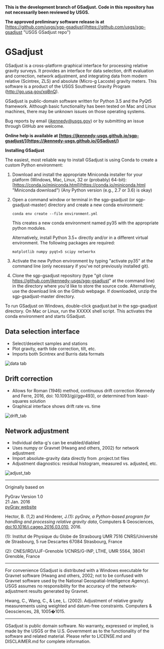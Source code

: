 **This is the development branch of GSadjust. Code in this repository has not necessarily been reviewed by USGS.**

**The approved preliminary software release is at** [https://github.com/usgs/sgp-gsadjust](https://github.com/usgs/sgp-gsadjust "USGS GSadjust repo")

# GSadjust
GSadjust is a cross-platform graphical interface for processing relative gravity surveys. It provides an interface for data selection, drift evaluation and correction, network adjustment, and integrating data from modern relative (Scintrex, ZLS) and absolute (Micro-g Lacoste) gravity meters. This software is a product of the USGS Southwest Gravity Program (http://go.usa.gov/xqBnQ).

GSadjust is public-domain software written for Python 3.5 and the PyQt5 framework. Although basic functionality has been tested on Mac and Linux machines, there may be unknown issues on those operating systems. 

Bug reports by email (jkennedy@usgs.gov) or by submitting an issue through GitHub are welcome. 

**Online help is available at [https://jkennedy-usgs.github.io/sgp-gsadjust/](https://jkennedy-usgs.github.io/GSadjust/)**

**Installing GSadjust**

The easiest, most reliable way to install GSadjust is using Conda to create a custom Python environment:

1. Download and install the appropriate Miniconda installer for your platform (Windows, Mac, Linux, 32 or (probably) 64-bit):
[https://conda.io/miniconda.html](https://conda.io/miniconda.html "Miniconda download")
(Any Python version (e.g., 2.7 or 3.6) is okay)

2. Open a command window or terminal in the sgp-gsadjust (or sgp-gsadjust-master) directory and create a new conda environment:

    ```
    conda env create --file environment.yml
    ```

    This creates a new conda environment named py35 with the appropriate python modules. 
    
    Alternatively, install Python 3.5+ directly and/or in a different virtual environment. The following packages are required:
    
    ```
    matplotlib numpy pyqt=5 scipy networkx

    ```
    
3. Activate the new Python environment by typing "activate py35" at the command line (only necessary if you've not previously installed git). 

4. Clone the sgp-gsadjust repository (type "git clone https://github.com/jkennedy-usgs/sgp-gsadjust" at the command line) in the directory where you'd like to store the source code. Alternatively, use the download link on the Github webpage. If downloaded, unzip the sgp-gsadjust-master directory. 

To run GSadjust on Windows, double-click gsadjust.bat in the sgp-gsadjust directory. On Mac or Linux, run the XXXXX shell script. This activates the conda environment and starts GSadjust. 

## Data selection interface
* Select/deselect samples and stations
* Plot gravity, earth tide correction, tilt, etc.
* Imports both Scintrex and Burris data formats

![data tab](https://cloud.githubusercontent.com/assets/9754449/22989620/d5923194-f373-11e6-80a6-1d106a1623f7.png)

## Drift correction
* Allows for Roman (1946) method, continuous drift correction (Kennedy and Ferre, 2016, doi: 10.1093/gji/ggv493), or determined from least-squares solution
* Graphical interface shows drift rate vs. time

![drift_tab](https://user-images.githubusercontent.com/9754449/38323886-6d0c9a68-37f3-11e8-96ab-17f7cf4eff05.PNG)

## Network adjustment
* Individual delta-g's can be enabled/diabled
* Uses numpy or Gravnet (Hwang and others, 2002) for network adjustment
* Import absolute-gravity data directly from .project.txt files
* Adjustment diagnostics: residual histogram, measured vs. adjusted, etc.

![adjust_tab](https://cloud.githubusercontent.com/assets/9754449/22990492/9d34be7c-f376-11e6-92e9-f3b3e85a808c.png)

---
Originally based on 

PyGrav
Version 1.0  
21 Jan. 2016  
[pyGrav website](http://basileh.github.io/pyGrav/)

Hector, B. (1,2) and Hinderer, J.(1): *pyGrav, a Python-based program for handling and 
processing relative gravity data*, Computers & Geosciences, [doi:10.1016/j.cageo.2016.03.010](http://dx.doi.org/10.1016/j.cageo.2016.03.010), 2016.

(1): Institut de Physique du Globe de Strasbourg  UMR 7516 CNRS/Université de Strasbourg, 5 rue Descartes 67084 Strasbourg, France

(2): CNES/IRD/UJF-Grenoble 1/CNRS/G-INP, LTHE, UMR 5564, 38041 Grenoble, France

---
For convenience GSadjust is distributed with a Windows executable for Gravnet software (Hwang and others, 2002; not to be confused with Gravnet software used by the National Geospatial-Intelligence Agency). USGS assumes no responsibility for the accuracy of the network-adjustment results generated by Gravnet. 

Hwang, C., Wang, C., & Lee, L. (2002). Adjustment of relative gravity measurements using weighted and datum-free constraints. Computers & Geosciences, 28, 1005�1015.

---
GSadjust is public domain software. No warranty, expressed or implied, is made by the USGS or the U.S. Government as to the functionality of the software and related material. Please refer to LICENSE.md and DISCLAIMER.md for complete information.

